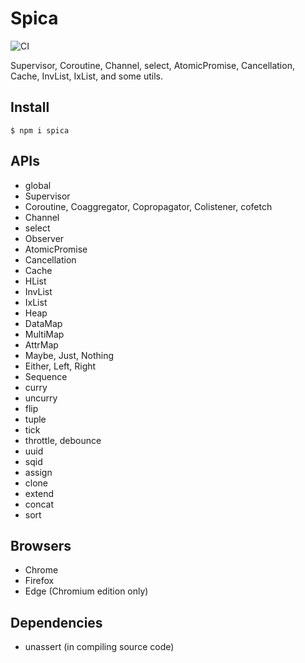 # Spica

![CI](https://github.com/falsandtru/spica/workflows/CI/badge.svg)

Supervisor, Coroutine, Channel, select, AtomicPromise, Cancellation, Cache, InvList, IxList, and some utils.

## Install

```
$ npm i spica
```

## APIs

- global
- Supervisor
- Coroutine, Coaggregator, Copropagator, Colistener, cofetch
- Channel
- select
- Observer
- AtomicPromise
- Cancellation
- Cache
- HList
- InvList
- IxList
- Heap
- DataMap
- MultiMap
- AttrMap
- Maybe, Just, Nothing
- Either, Left, Right
- Sequence
- curry
- uncurry
- flip
- tuple
- tick
- throttle, debounce
- uuid
- sqid
- assign
- clone
- extend
- concat
- sort

## Browsers

- Chrome
- Firefox
- Edge (Chromium edition only)

## Dependencies

- unassert (in compiling source code)
